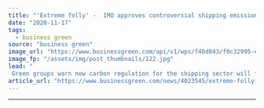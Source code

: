 ```yaml
---
title: "'Extreme folly' -  IMO approves controversial shipping emissions regulation"
date: "2020-11-17"
tags: 
  - business green
source: "business green"
image_url: "https://www.businessgreen.com/api/v1/wps/f40d043/f0c32995-ef78-4393-ac0d-5e07e6e803ac/4/fidelityseafarers-185x114.jpg"
image_fp: "/assets/img/post_thumbnails/122.jpg"
lead: "
 Green groups warn new carbon regulation for the shipping sector will fail to cap industry emissions and thus undermine global climate goals ..."
article_url: "https://www.businessgreen.com/news/4023545/extreme-folly-imo-approves-controversial-shipping-emissions-regulation"
---
```


---
